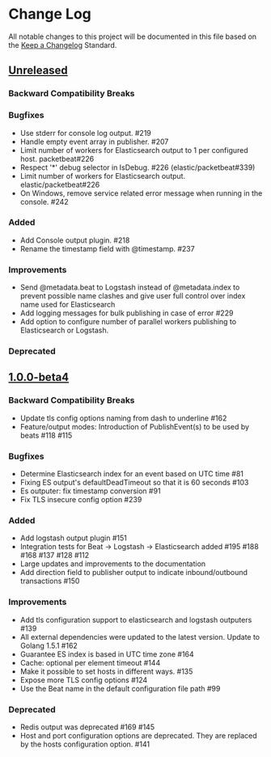 # Change Log
All notable changes to this project will be documented in this file based on the
[Keep a Changelog](http://keepachangelog.com/) Standard.

## [Unreleased](https://github.com/elastic/libbeat/compare/1.0.0-beta4...HEAD)

### Backward Compatibility Breaks

### Bugfixes
- Use stderr for console log output. #219
- Handle empty event array in publisher. #207
- Limit number of workers for Elasticsearch output to 1 per configured host. packetbeat#226
- Respect '*' debug selector in IsDebug. #226 (elastic/packetbeat#339)
- Limit number of workers for Elasticsearch output. elastic/packetbeat#226
- On Windows, remove service related error message when running in the console. #242

### Added
- Add Console output plugin. #218
- Rename the timestamp field with @timestamp. #237

### Improvements
- Send @metadata.beat to Logstash instead of @metadata.index to prevent
  possible name clashes and give user full control over index name used for
  Elasticsearch
- Add logging messages for bulk publishing in case of error #229
- Add option to configure number of parallel workers publishing to Elasticsearch
  or Logstash.

### Deprecated


## [1.0.0-beta4](https://github.com/elastic/libbeat/compare/1.0.0-beta3...1.0.0-beta4)

### Backward Compatibility Breaks
- Update tls config options naming from dash to underline #162
- Feature/output modes: Introduction of PublishEvent(s) to be used by beats #118 #115

### Bugfixes
- Determine Elasticsearch index for an event based on UTC time #81
- Fixing ES output's defaultDeadTimeout so that it is 60 seconds #103
- Es outputer: fix timestamp conversion #91
- Fix TLS insecure config option #239

### Added
- Add logstash output plugin #151
- Integration tests for Beat -> Logstash -> Elasticsearch added #195 #188 #168 #137 #128 #112
- Large updates and improvements to the documentation
- Add direction field to publisher output to indicate inbound/outbound transactions #150

### Improvements
- Add tls configuration support to elasticsearch and logstash outputers #139
- All external dependencies were updated to the latest version. Update to Golang 1.5.1 #162
- Guarantee ES index is based in UTC time zone #164
- Cache: optional per element timeout #144
- Make it possible to set hosts in different ways. #135
- Expose more TLS config options #124
- Use the Beat name in the default configuration file path #99

### Deprecated
- Redis output was deprecated #169 #145
- Host and port configuration options are deprecated. They are replaced by the hosts
 configuration option. #141
